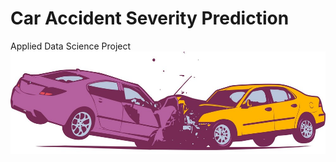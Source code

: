 # Car Accident Severity Prediction
Applied Data Science Project
<img src='https://github.com/SamEBM/CarAccidentSeverity/blob/master/crashOK.jpg' />
